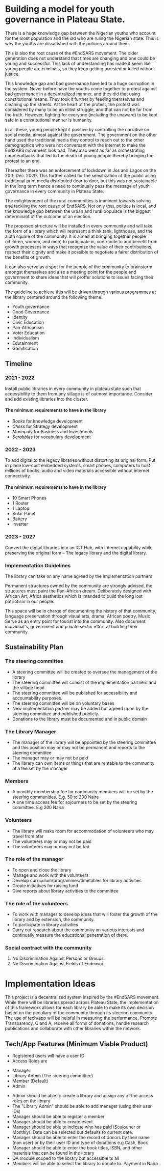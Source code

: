 # Building a model for youth governance in Plateau State.
There is a huge knowledge gap between the Nigerian youths who account for the most population and the old who are ruling the Nigerian state. This is why the youths are dissatisfied with the policies around them. 

This is also the root cause of the #EndSARS movement. The older generation does not understand that times are changing and one could be young and successful. This lack of understanding has made it seem like young people are criminals, so they keep getting arrested or killed without justice.

This knowledge gap and bad governance have led to a huge corruption in the system. Never before have the youths come together to protest against bad governance in a decentralized manner, and they did that using constitutional means. They took it further by feeding themselves and cleaning up the streets. 
At the heart of the protest, the protest was considered by many to be an elitist struggle, and that can not be far from the truth. However, fighting for everyone (including the unaware) to be kept safe in a constitutional manner is humanity. 

In all these, young people kept it positive by controlling the narrative on social media, almost against the government. The government on the other hand used the traditional media they control to reach out to the other demographics who were not conversant with the internet to make the EndSARS movement look bad. They also went as far as orchestrating counterattacks that led to the death of young people thereby bringing the protest to an end.

Thereafter there was an enforcement of lockdown in Jos and Lagos on the 20th Dec. 2020. This further called for the sensitization of the public using traditional print media distributed door to door, but this was not sustainable in the long term hence a need to continually pass the message of youth governance in every community in Plateau State. 

The enlightenment of the rural communities is imminent towards solving and tackling the root cause of EndSARS. Not only that, politics is local, and the knowledge gap between the urban and rural populace is the biggest determinant of the outcome of an election.

The proposed structure will be installed in every community and will take the form of a library which will represent a think tank, lighthouse, and the aluta square of the community. It is aimed at bringing together people (children, women, and men) to participate in, contribute to and benefit from growth processes in ways that recognize the value of their contributions, respect their dignity and make it possible to negotiate a fairer distribution of the benefits of growth. 

It can also serve as a spot for the people of the community to brainstorm amongst themselves and also a meeting point for the people and government to share ideas that will proffer solutions to issues facing their community.

The guideline to achieve this will be driven through various programmes at the library centered around the following theme.

- Youth governance
- Good Governance
- Identity
- Civic Education
- Pan-Africanism
- Voter Education
- Individualism
- Edutainment
- Gamification


## Timeline
### 2021 - 2022
Install public libraries in every community in plateau state such that accessibility to them from any village is of outmost importance. Consider and add existing libraries into the cluster.

#### The minimum requirements to have in the library
 - *Books* for knowledge development
 - *Chess* for Strategy development
 - *Monopoly* for Business and Investments
 - *Scrabbles* for vocabulary development

### 2022 - 2023
To add digital to the legacy libraries without distorting its original form. Put in place low-cost embedded systems, smart phones, computers to host millions of books, audio and video materials accessible without internet connectivity.

#### The minimum requirements to have in the library
- 10 Smart Phones
- 1 Router
- 1 Laptop
- Solar Panel
- Battery
- Inverter

### 2023 - 2027
Convert the digital libraries into an ICT Hub, with internet capability while preserving the original form – The legacy library and the digital library.


### Implementation Guidelines
The library can take on any name agreed by the implementation partners

Permanent structures owned by the community are strongly advised, the structures must paint the Pan-African dream. Deliberately designed with African Art, Africa aesthetics which is intended to build the long lost patriotism in our people.

This space will be in charge of documenting the history of that community, language preservation through visual arts, drama, African poetry, Music. Serve as an entry point for tourist into the community. Also document individual's, government and private sector effort at building their community.

## Sustainability Plan

### The steering committee
- A steering committee will be created to oversee the management of the library
- The steering committee will consist of the implementation partners and the village head.
- The steering committee will be published for accessibility and accountability purposes.
- The steering committee will be on voluntary bases
- New implementation partner may be added but agreed upon by the steering committee and published publicly.
- Donations to the library must be documented and in public domain

### The Library Manager
- The manager of the library will be appointed by the steering committee and this position may or may not be permanent and reports to the steering committee
- The manager may or may not be paid
- The library can own items or things that are rentable to the community at a fee set by the manager

### Members
- A monthly membership fee for community members will be set by the steering communities. E.g. 50 to 200 Naira
- A one time access fee for sojourners to be set by the steering committee. E.g 200 Naira

### Volunteers
- The library will make room for accommodation of volunteers who may travel from afar  
- The volunteers may or may not be paid
- The volunteers may or may not be fed

### The role of the manager
- To open and close the library
- Manage and work with the volunteers
- Develop curriculum/programmes/timetables for library activities
- Create initiatives for raising fund
- Give reports about library activities to the committee

### The role of the volunteers
- To work with manager to develop ideas that will foster the growth of the library and by extension, the community.
- To participate in library activities
- Carry out research about the community on various interests and continually measure the educational penetration of there.

### Social contract with the community
1. No Discrimination Against Persons or Groups
2. No Discrimination Against Fields of Endeavor

# Implementation Ideas
This project is a decentralized system inspired by the #EndSARS movement. 
While there will be libraries spread across Plateau State, the implementation of this framework allows for each library be able to make its own decision based on the peculiary of the community through its steering community. The use of tech/app will be helpful in measuring the performance, Promote Transparency, Q and A, receive all forms of donations, handle research publications and collaborate with other libraries within the network.

## Tech/App Features (Minimum Viable Product)
- Registered users will have a user ID
- Access Roles are
 + Manager
 + Library Admin (The steering committee)
 + Member (Default)
 + Admin
- Admin should be able to create a library and assign any of the access roles on the library
- The "Library Admin" should be able to add manager (using their user IDs)
- Manager should be able to register a member
- Manager should be able to create event
- Manager should be able to indicate who has paid (Soujouner or Monthly). Date can be selected but defaults to current date.
- Manager should be able to enter the record of donors by their name (non user) or by their user ID and type of donations e.g Cash, Book
- Manager should be able to enter the book titles, ISBN, and other materials that can be found In the library
- QA module scoped to the library but accessible to all
- Members will be able to select the library to donate to. Payment in Naira
 
